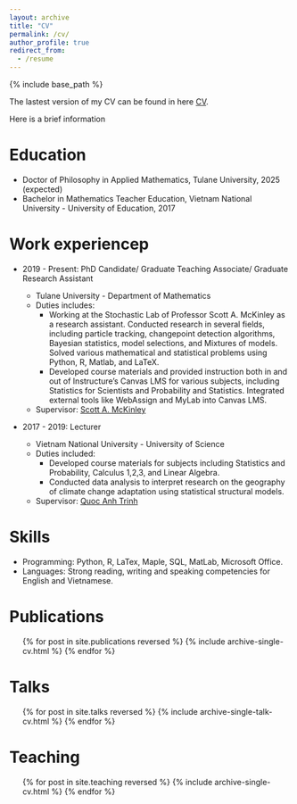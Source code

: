 ```yaml
---
layout: archive
title: "CV"
permalink: /cv/
author_profile: true
redirect_from:
  - /resume
---
```


{% include base_path %}

The lastest version of my CV can be found in here [CV](https://drive.google.com/file/d/1Q1qKEfDjLKKYVhqR-Eo-dOzIaiv-y89T/view?usp=sharing).

Here is a brief information

Education
======
* Doctor of Philosophy in Applied Mathematics, Tulane University, 2025 (expected)
* Bachelor in Mathematics Teacher Education, Vietnam National University - University of Education, 2017

Work experiencep
======
* 2019 - Present: PhD Candidate/ Graduate Teaching Associate/ Graduate Research Assistant
  * Tulane University - Department of Mathematics
  * Duties includes: 
     * Working at the Stochastic Lab of Professor Scott A. McKinley as a research assistant. Conducted research
in several fields, including particle tracking, changepoint detection algorithms, Bayesian statistics, model selections, and Mixtures of models. Solved various mathematical and statistical problems using Python, R, Matlab, and LaTeX. 
     * Developed course materials and provided instruction both in and out of Instructure’s Canvas LMS for various subjects, including Statistics for Scientists and Probability and Statistics. Integrated external tools like WebAssign and MyLab into Canvas LMS.
  * Supervisor: [Scott A. McKinley](https://www.stochastics-lab.net/)

* 2017 - 2019: Lecturer
  * Vietnam National University - University of Science
  * Duties included: 
     * Developed course materials for subjects including Statistics and Probability, Calculus 1,2,3, and Linear Algebra.
     * Conducted data analysis to interpret research on the geography of climate change adaptation using
statistical structural models.
  * Supervisor: [Quoc Anh Trinh](http://mim.hus.vnu.edu.vn/en/canbo/anhtq)

  
Skills
======
* Programming: Python, R, LaTex, Maple, SQL, MatLab, Microsoft Office.
* Languages: Strong reading, writing and speaking competencies for English and Vietnamese.
 

Publications
======
  <ul>{% for post in site.publications reversed %}
    {% include archive-single-cv.html %}
  {% endfor %}</ul>
  
Talks
======
  <ul>{% for post in site.talks reversed %}
    {% include archive-single-talk-cv.html  %}
  {% endfor %}</ul>
  
Teaching
======
  <ul>{% for post in site.teaching reversed %}
    {% include archive-single-cv.html %}
  {% endfor %}</ul>
  
